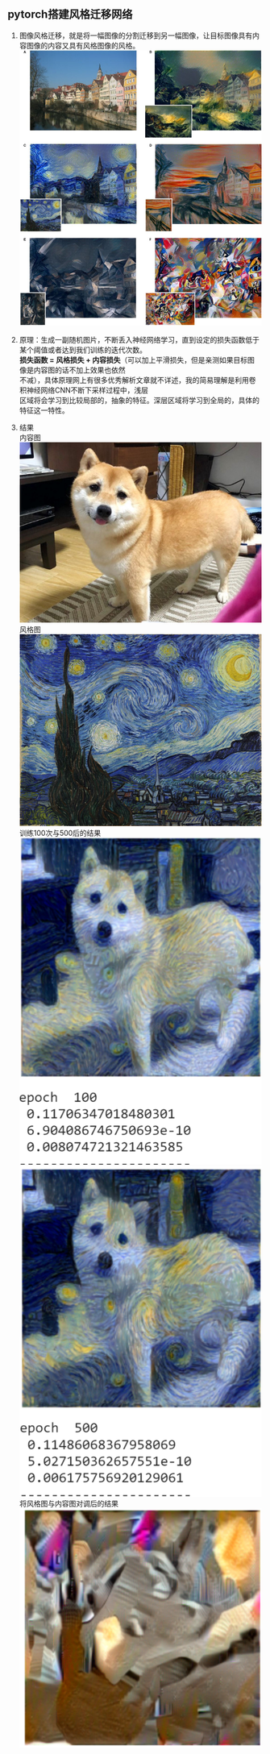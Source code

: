 
## **pytorch搭建风格迁移网络**
1. 图像风格迁移，就是将一幅图像的分割迁移到另一幅图像，让目标图像具有内容图像的内容又具有风格图像的风格。   
![avater](./pic/example.jpg)

2. 原理：生成一副随机图片，不断丢入神经网络学习，直到设定的损失函数低于某个阈值或者达到我们训练的迭代次数。   
   **损失函数 = 风格损失 + 内容损失**（可以加上平滑损失，但是亲测如果目标图像是内容图的话不加上效果也依然   
   不减），具体原理网上有很多优秀解析文章就不详述，我的简易理解是利用卷积神经网络CNN不断下采样过程中，浅层   
   区域将会学习到比较局部的，抽象的特征。深层区域将学习到全局的，具体的特征这一特性。

3. 结果   
内容图   
![avater](./pic/dog.jpg)   
风格图   
![avater](./pic/starry.jpg)   
训练100次与500后的结果   
![avater](./pic/e1.png)   
![avater](./pic/e5.png)   
将风格图与内容图对调后的结果   
![avater](./pic/ee1.png)

